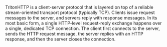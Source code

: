 TritonHTTP is a client-server protocol that is layered on top of a reliable stream-oriented transport protocol (typically TCP). Clients issue request messages to the server, and servers reply with response messages. In its most basic form, a single HTTP-level request-reply exchange happens over a single, dedicated TCP connection. The client first connects to the server, sends the HTTP request message, the server replies with an HTTP response, and then the server closes the connection.
